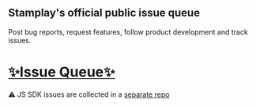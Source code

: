 ## Stamplay's official public issue queue

Post bug reports, request features, follow product development and track issues.

# [:sparkles:Issue Queue:sparkles:](https://github.com/Stamplay/stamplay-product-development/issues)

:warning: JS SDK issues are collected in a [separate repo](https://github.com/Stamplay/stamplay-js-sdk)
